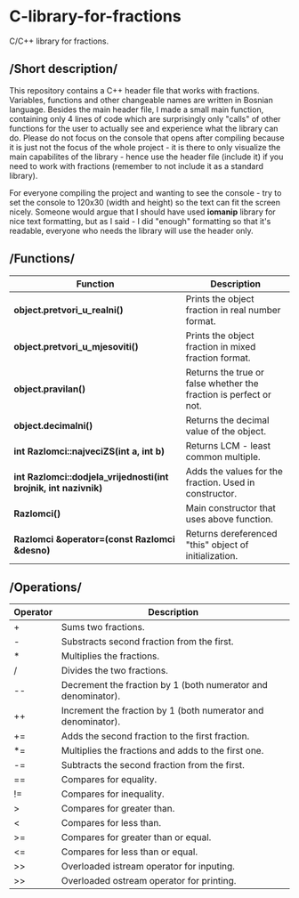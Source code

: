 # C-library-for-fractions
C/C++ library for fractions.

## /Short description/ ##

  This repository contains a C++ header file that works with fractions. Variables, functions and other changeable names are written in Bosnian language.
  Besides the main header file, I made a small main function, containing only 4 lines of code
  which are surprisingly only "calls" of other functions for the user to actually see and experience what the library can do. Please do not focus on the console
  that opens after compiling because it is just not the focus of the whole project - it is there to only visualize the main capabilites of the library - hence use the 
  header file (include it) if you need to work with fractions (remember to not include it as a standard library). 

  For everyone compiling the project and wanting to see the console - try to set the console to 120x30 (width and height) so the text can fit the screen nicely.
  Someone would argue that I should have used **iomanip** library for nice text formatting, but as I said - I did "enough" formatting so that it's readable, everyone
  who needs the library will use the header only.
  
## /Functions/
  
  | Function | Description |
  | --- | --- |
  | **object.pretvori_u_realni()** | Prints the object fraction in real number format. |
  | **object.pretvori_u_mjesoviti()** | Prints the object fraction in mixed fraction format. |
  | **object.pravilan()** | Returns the true or false whether the fraction is perfect or not. |
  | **object.decimalni()** | Returns the decimal value of the object. | 
  | **int Razlomci::najveciZS(int a, int b)** | Returns LCM - least common multiple.  |
  | **int Razlomci::dodjela_vrijednosti(int brojnik, int nazivnik)** | Adds the values for the fraction. Used in constructor. |
  | **Razlomci()** | Main constructor that uses above function. | 
  | **Razlomci &operator=(const Razlomci &desno)** |  Returns dereferenced "this" object of initialization. |
  
## /Operations/

  | Operator | Description |
  | --- | --- |
  | + | Sums two fractions. |
  | - | Substracts second fraction from the first. |
  | * | Multiplies the fractions. |
  | / | Divides the two fractions. | 
  | -- | Decrement the fraction by 1 (both numerator and denominator).  |
  | ++ | Increment the fraction by 1 (both numerator and denominator). |
  | += | Adds the second fraction to the first fraction. | 
  |\*= | Multiplies the fractions and adds to the first one. |
  | -= | Subtracts the second fraction from the first. |
  | == | Compares for equality. |   
  | != | Compares for inequality. |
  | > | Compares for greater than. |
  | < | Compares for less than. |
  | >= | Compares for greater than or equal. |   
  | <= | Compares for less than or equal. |     
  | >> | Overloaded istream operator for inputing. |    
  | >> | Overloaded ostream operator for printing. |   
  
